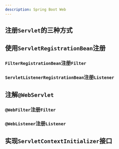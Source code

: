 ```yaml
---
description: Spring Boot Web
---
```


## 注册`Servlet`的三种方式

## 使用`ServletRegistrationBean`注册

### `FilterRegistrationBean`注册`Filter`

### `ServletListenerRegistrationBean`注册`Listener`

## 注解`@WebServlet`

### `@WebFilter`注册`Filter`

### `@WebListener`注册`Listener`

## 实现`ServletContextInitializer`接口